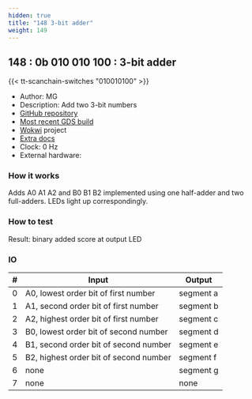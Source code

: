 ```yaml
---
hidden: true
title: "148 3-bit adder"
weight: 149
---
```


## 148 : 0b 010 010 100 : 3-bit adder

{{< tt-scanchain-switches "010010100" >}}

* Author: MG
* Description: Add two 3-bit numbers
* [GitHub repository](https://github.com/cmu-stuco-98154/f22-tt02-mgee3)
* [Most recent GDS build](https://github.com/cmu-stuco-98154/f22-tt02-mgee3/actions/runs/3600164397)
* [Wokwi](https://wokwi.com/projects/349803790984020562) project
* [Extra docs]()
* Clock: 0 Hz
* External hardware: 



### How it works

Adds A0 A1 A2 and B0 B1 B2 implemented using one half-adder and two full-adders. LEDs light up correspondingly.

### How to test

Result: binary added score at output LED

### IO

| # | Input        | Output       |
|---|--------------|--------------|
| 0 | A0, lowest order bit of first number  | segment a |
| 1 | A1, second order bit of first number  | segment b |
| 2 | A2, highest order bit of first number  | segment c |
| 3 | B0, lowest order bit of second number  | segment d |
| 4 | B1, second order bit of second number  | segment e |
| 5 | B2, highest order bit of second number  | segment f |
| 6 | none  | segment g |
| 7 | none  | none |
